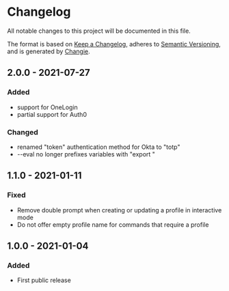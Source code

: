 # Changelog
All notable changes to this project will be documented in this file.

The format is based on [Keep a Changelog](https://keepachangelog.com/en/1.0.0/),
adheres to [Semantic Versioning](https://semver.org/spec/v2.0.0.html),
and is generated by [Changie](https://github.com/miniscruff/changie).

## 2.0.0 - 2021-07-27

### Added

- support for OneLogin
- partial support for Auth0

### Changed

- renamed "token" authentication method for Okta to "totp"
- --eval no longer prefixes variables with "export "

## 1.1.0 - 2021-01-11

### Fixed
* Remove double prompt when creating or updating a profile in interactive mode
* Do not offer empty profile name for commands that require a profile

## 1.0.0 - 2021-01-04

### Added
* First public release
